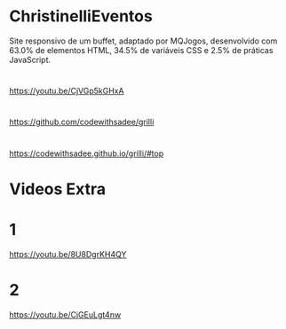 # ChristinelliEventos
Site responsivo de um buffet, adaptado por MQJogos,
desenvolvido com 63.0% de elementos HTML, 34.5% de variáveis CSS e 
2.5% de práticas JavaScript.
#
https://youtu.be/CjVGp5kGHxA
#
https://github.com/codewithsadee/grilli
#
https://codewithsadee.github.io/grilli/#top
# Videos Extra
# 1
https://youtu.be/8U8DgrKH4QY
#
# 2
https://youtu.be/CjGEuLgt4nw
